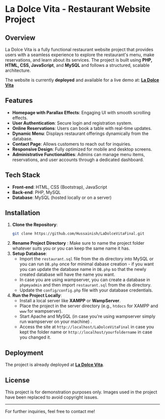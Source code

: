 # La Dolce Vita - Restaurant Website Project

## Overview
La Dolce Vita is a fully functional restaurant website project that provides users with a seamless experience to explore the restaurant's menu, make reservations, and learn about its services. The project is built using **PHP, HTML, CSS, JavaScript**, and **MySQL** and follows a structured, scalable architecture.

The website is currently **deployed** and available for a live demo at: **[La Dolce Vita](https://www.ladolcevitabyhussain.com/)**

## Features
- **Homepage with Parallax Effects**: Engaging UI with smooth scrolling effects.
- **User Authentication**: Secure login and registration system.
- **Online Reservations**: Users can book a table with real-time updates.
- **Dynamic Menu**: Displays restaurant offerings dynamically from the database.
- **Contact Page**: Allows customers to reach out for inquiries.
- **Responsive Design**: Fully optimized for mobile and desktop screens.
- **Administrative Functionalities**: Admins can manage menu items, reservations, and user accounts through a dedicated dashboard.

## Tech Stack
- **Front-end**: HTML, CSS (Bootstrap), JavaScript
- **Back-end**: PHP, MySQL
- **Database**: MySQL (hosted locally or on a server)

## Installation
1. **Clone the Repository**: 
   ```sh
   git clone https://github.com/Hussainish/LaDolceVitaFinal.git
   ```
2. **Rename Project Directory** : Make sure to name the project folder whatever suits you or you can keep the same name it has.
3. **Setup Database**:
   - Import the `restaurant.sql` file from the `db` directory into MySQL or you can run `DB.php` once for minimal dabase creation - if you want you can update the database name in `DB.php` so that the newly created database will have the name you want.
   - In case you are using wampserver, you can create a database in `phpmyadmin` and then import `restaurant.sql` from the `db` directory.
   - Update the `config/config.php` file with your database credentials.
3. **Run the Project Locally**:
   - Install a local server like **XAMPP** or **WampServer**.
   - Place the project in the server directory (e.g., `htdocs` for XAMPP and `www` for wampserver).
   - Start Apache and MySQL (in case you're using wampserver simply run wampserver on your machine) .
   - Access the site at `http://localhost/LaDolceVitaFinal` in case you kept the folder name or `http://localhost/yourfoldername` in case you changed it.


## Deployment
The project is already deployed at **[La Dolce Vita](https://www.ladolcevitabyhussain.com/)**.


## License
This project is for demonstration purposes only. Images used in the project have been replaced to avoid copyright issues.

---

For further inquiries, feel free to contact me!

